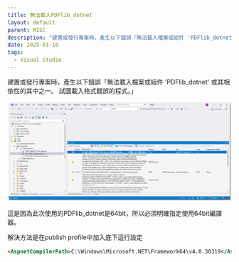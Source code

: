 ```yaml
---
title: 無法載入PDFlib_dotnet
layout: default
parent: MISC
description: "建置或發行專案時，產生以下錯誤「無法載入檔案或組件 'PDFlib_dotnet' 或其相依性的其中之一。 試圖載入格式錯誤的程式。」"
date: 2025-01-10
tags:
  - Visual Studio
---
```

建置或發行專案時，產生以下錯誤「無法載入檔案或組件 'PDFlib_dotnet' 或其相依性的其中之一。 試圖載入格式錯誤的程式。」

![Pasted image 20240913100838](images/PDFlib_dotnet_error.png)

這是因為此次使用的PDFlib_dotnet是64bit，所以必須明確指定使用64bit編譯器。

解決方法是在publish profile中加入底下這行設定
```xml
<AspnetCompilerPath>C:\Windows\Microsoft.NET\Framework64\v4.0.30319</AspnetCompilerPath>
```

